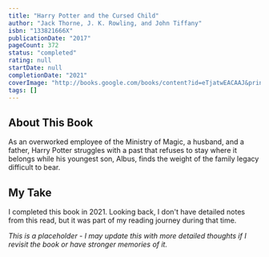 ```yaml
---
title: "Harry Potter and the Cursed Child"
author: "Jack Thorne, J. K. Rowling, and John Tiffany"
isbn: "133821666X"
publicationDate: "2017"
pageCount: 372
status: "completed"
rating: null
startDate: null
completionDate: "2021"
coverImage: "http://books.google.com/books/content?id=eTjatwEACAAJ&printsec=frontcover&img=1&zoom=1&source=gbs_api"
tags: []
---
```


## About This Book

As an overworked employee of the Ministry of Magic, a husband, and a father, Harry Potter struggles with a past that refuses to stay where it belongs while his youngest son, Albus, finds the weight of the family legacy difficult to bear.

## My Take

I completed this book in 2021. Looking back, I don't have detailed notes from this read, but it was part of my reading journey during that time.

_This is a placeholder - I may update this with more detailed thoughts if I revisit the book or have stronger memories of it._

